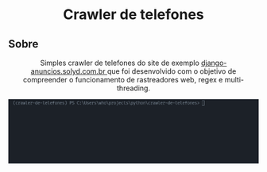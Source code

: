 <h1 align="center"> Crawler de telefones </h1>

<h2>Sobre</h2>
<p align="center">Simples crawler de telefones do site de exemplo <a href="https://django-anuncios.solyd.com.br"> django-anuncios.solyd.com.br </a> que foi desenvolvido com o objetivo de compreender o funcionamento de rastreadores web, regex e multi-threading. </p>

<div align="center">
<img alt="Crawler" title="Crawler" src="./readme-gif/crawler.gif">
</div>